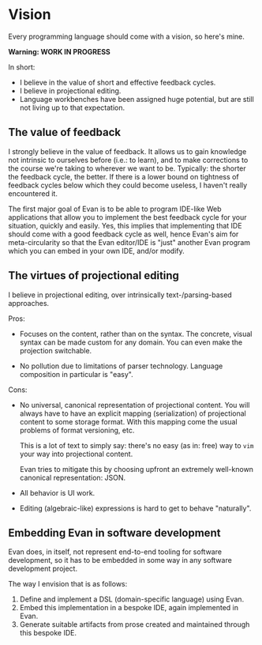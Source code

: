 # Vision

Every programming language should come with a vision, so here's mine.

**Warning: WORK IN PROGRESS**

In short:

* I believe in the value of short and effective feedback cycles.
* I believe in projectional editing.
* Language workbenches have been assigned huge potential, but are still not living up to that expectation.


## The value of feedback

I strongly believe in the value of feedback.
It allows us to gain knowledge not intrinsic to ourselves before (i.e.: to learn), and to make corrections to the course we're taking to wherever we want to be.
Typically: the shorter the feedback cycle, the better.
If there is a lower bound on tightness of feedback cycles below which they could become useless, I haven't really encountered it.

The first major goal of Evan is to be able to program IDE-like Web applications that allow you to implement the best feedback cycle for your situation, quickly and easily.
Yes, this implies that implementing that IDE should come with a good feedback cycle as well, hence Evan's aim for meta-circularity so that the Evan editor/IDE is "just" another Evan program which you can embed in your own IDE, and/or modify.


## The virtues of projectional editing

I believe in projectional editing, over intrinsically text-/parsing-based approaches.

Pros:

* Focuses on the content, rather than on the syntax.
	The concrete, visual syntax can be made custom for any domain.
	You can even make the projection switchable.

* No pollution due to limitations of parser technology.
	Language composition in particular is "easy".


Cons:

* No universal, canonical representation of projectional content.
	You will always have to have an explicit mapping (serialization) of projectional content to some storage format.
	With this mapping come the usual problems of format versioning, etc.

	This is a lot of text to simply say: there's no easy (as in: free) way to `vim` your way into projectional content.

	Evan tries to mitigate this by choosing upfront an extremely well-known canonical representation: JSON.

* All behavior is UI work.

* Editing (algebraic-like) expressions is hard to get to behave "naturally".


## Embedding Evan in software development

Evan does, in itself, not represent end-to-end tooling for software development, so it has to be embedded in some way in any software development project.

The way I envision that is as follows:

1. Define and implement a DSL (domain-specific language) using Evan. 
2. Embed this implementation in a bespoke IDE, again implemented in Evan.
3. Generate suitable artifacts from prose created and maintained through this bespoke IDE.

